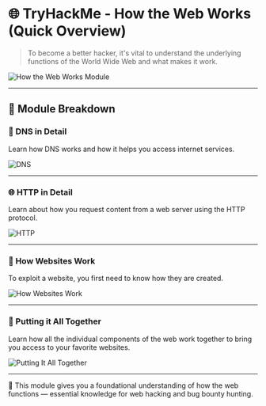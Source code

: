 # 🌐 TryHackMe - How the Web Works (Quick Overview)

> To become a better hacker, it's vital to understand the underlying functions of the World Wide Web and what makes it work.

![How the Web Works Module](https://github.com/user-attachments/assets/b0f35aa0-c003-453b-b9a5-d64e5ea2cd8f)

---

## 🧩 Module Breakdown

### 🔎 DNS in Detail
Learn how DNS works and how it helps you access internet services.

![DNS](https://github.com/user-attachments/assets/434f4600-4d00-43c9-b4cf-482ea1fc2057)

---

### 🌐 HTTP in Detail
Learn about how you request content from a web server using the HTTP protocol.

![HTTP](https://github.com/user-attachments/assets/85b8041c-08ec-4efd-bb18-9350a08b5b52)

---

### 🧱 How Websites Work
To exploit a website, you first need to know how they are created.

![How Websites Work](https://github.com/user-attachments/assets/e0cf5946-9142-4930-91f7-a1ddbcd7f0bc)

---

### 🧩 Putting it All Together
Learn how all the individual components of the web work together to bring you access to your favorite websites.

![Putting It All Together](https://github.com/user-attachments/assets/0c193c74-f2ae-42f5-b9c0-168b3d2ebc7f)

---

📘 This module gives you a foundational understanding of how the web functions — essential knowledge for web hacking and bug bounty hunting.
